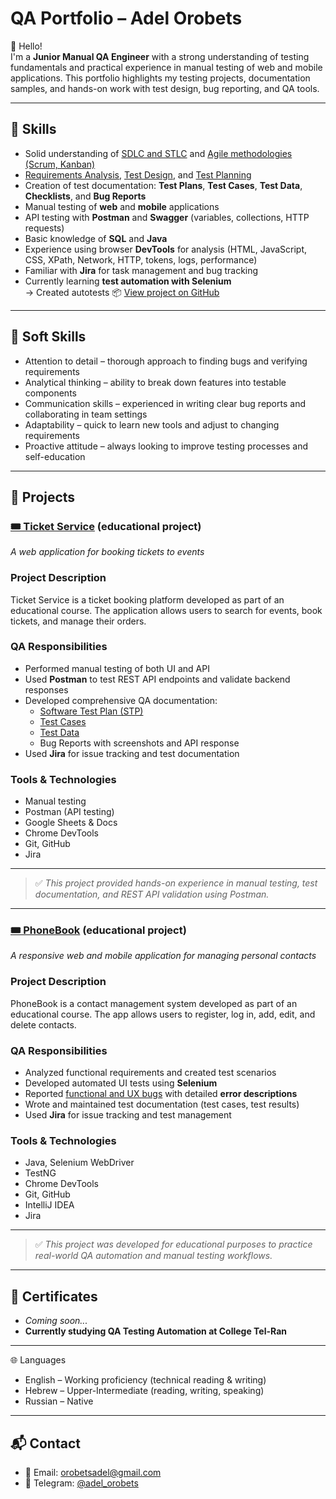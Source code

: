 # QA Portfolio – Adel Orobets

👋 Hello!  
I'm a **Junior Manual QA Engineer** with a strong understanding of testing fundamentals and practical experience in manual testing of web and mobile applications. 
This portfolio highlights my testing projects, documentation samples, and hands-on work with test design, bug reporting, and QA tools.

---

## 🔧 Skills

- Solid understanding of [SDLC and STLC](https://github.com/adelorobets/QA-Portfolio/blob/main/SDLC_and_STLC.md) and [Agile methodologies (Scrum, Kanban)](https://github.com/adelorobets/QA-Portfolio/blob/main/Agile%20Methodologies%20%28Scrum%20%26%20Kanban%29.md)  
- [Requirements Analysis](https://github.com/adelorobets/QA-Portfolio/blob/main/Requirements_Analysis.md), [Test Design](https://github.com/adelorobets/QA-Portfolio/blob/main/Test_Design.md), and [Test Planning](https://github.com/adelorobets/QA-Portfolio/blob/main/Test_Planning.md)  
- Creation of test documentation: **Test Plans**, **Test Cases**, **Test Data**, **Checklists**, and **Bug Reports**  
- Manual testing of **web** and **mobile** applications  
- API testing with **Postman** and **Swagger** (variables, collections, HTTP requests)  
- Basic knowledge of **SQL** and **Java**  
- Experience using browser **DevTools** for analysis (HTML, JavaScript, CSS, XPath, Network, HTTP, tokens, logs, performance)  
- Familiar with **Jira** for task management and bug tracking  
- Currently learning **test automation with Selenium**  
  → Created autotests 📦 [View project on GitHub](https://github.com/AdelOrobets/PhoneBook_v1.git)


---

## 🧠 Soft Skills

- Attention to detail – thorough approach to finding bugs and verifying requirements
- Analytical thinking – ability to break down features into testable components
- Communication skills – experienced in writing clear bug reports and collaborating in team settings
- Adaptability – quick to learn new tools and adjust to changing requirements
- Proactive attitude – always looking to improve testing processes and self-education

---

## 📂 Projects

### [🎟 Ticket Service](https://ticket-service-69443.firebaseapp.com/) (educational project)
*A web application for booking tickets to events*

### Project Description
Ticket Service is a ticket booking platform developed as part of an educational course. 
The application allows users to search for events, book tickets, and manage their orders.

### QA Responsibilities
- Performed manual testing of both UI and API
- Used **Postman** to test REST API endpoints and validate backend responses
- Developed comprehensive QA documentation:
  - [Software Test Plan (STP)](https://docs.google.com/spreadsheets/d/1K7KlIUXoN2IewV5-ABJuDsxgoe0CfIZk/edit?usp=sharing&ouid=102737440051246418544&rtpof=true&sd=true)
  - [Test Cases](https://docs.google.com/spreadsheets/d/1tRmffFVwMkwzR69gfZ2MNPRu9wdIMGta/edit?usp=drive_link&ouid=102737440051246418544&rtpof=true&sd=true)
  - [Test Data](TestData_TicketService.md)
  - Bug Reports with screenshots and API response
- Used **Jira** for issue tracking and test documentation

### Tools & Technologies
- Manual testing  
- Postman (API testing)    
- Google Sheets & Docs  
- Chrome DevTools  
- Git, GitHub
- Jira

---
> ✅ *This project provided hands-on experience in manual testing, test documentation, and REST API validation using Postman.*
---


### [🎟 PhoneBook](https://telranedu.web.app/home) (educational project)
*A responsive web and mobile application for managing personal contacts*

### Project Description
PhoneBook is a contact management system developed as part of an educational course. 
The app allows users to register, log in, add, edit, and delete contacts.

### QA Responsibilities
- Analyzed functional requirements and created test scenarios
- Developed automated UI tests using **Selenium**
- Reported [functional and UX bugs](https://docs.google.com/spreadsheets/d/1sksk0nmhPSped2KE35QQJ5346KzXd1Fd/edit?usp=sharing&ouid=102737440051246418544&rtpof=true&sd=true) with detailed **error descriptions** 
- Wrote and maintained test documentation (test cases, test results)
- Used **Jira** for issue tracking and test management

### Tools & Technologies
- Java, Selenium WebDriver  
- TestNG   
- Chrome DevTools  
- Git, GitHub  
- IntelliJ IDEA
- Jira 

---
> ✅ *This project was developed for educational purposes to practice real-world QA automation and manual testing workflows.*
---

## 📄 Certificates

- *Coming soon...*  
- **Currently studying QA Testing Automation at College Tel-Ran**

---

🌐 Languages

- English – Working proficiency (technical reading & writing)
- Hebrew – Upper-Intermediate (reading, writing, speaking)
- Russian – Native

---

## 📬 Contact

- 📧 Email: orobetsadel@gmail.com  
- 💬 Telegram: [@adel_orobets](https://t.me/adel_orobets)
